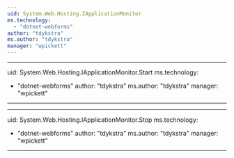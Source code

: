 ```yaml
---
uid: System.Web.Hosting.IApplicationMonitor
ms.technology: 
  - "dotnet-webforms"
author: "tdykstra"
ms.author: "tdykstra"
manager: "wpickett"
---
```


---
uid: System.Web.Hosting.IApplicationMonitor.Start
ms.technology: 
  - "dotnet-webforms"
author: "tdykstra"
ms.author: "tdykstra"
manager: "wpickett"
---

---
uid: System.Web.Hosting.IApplicationMonitor.Stop
ms.technology: 
  - "dotnet-webforms"
author: "tdykstra"
ms.author: "tdykstra"
manager: "wpickett"
---

